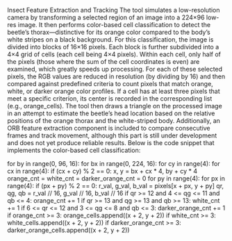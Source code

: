 Insect Feature Extraction and Tracking
The tool simulates a low-resolution camera by transforming a selected region of an image into a 224×96 low-res image. It then performs color-based cell classification to detect the beetle’s thorax—distinctive for its orange color compared to the body’s white stripes on a black background. For this classification, the image is divided into blocks of 16×16 pixels. Each block is further subdivided into a 4×4 grid of cells (each cell being 4×4 pixels). Within each cell, only half of the pixels (those where the sum of the cell coordinates is even) are examined, which greatly speeds up processing. For each of these selected pixels, the RGB values are reduced in resolution (by dividing by 16) and then compared against predefined criteria to count pixels that match orange, white, or darker orange color profiles. If a cell has at least three pixels that meet a specific criterion, its center is recorded in the corresponding list (e.g., orange_cells). The tool then draws a triangle on the processed image in an attempt to estimate the beetle’s head location based on the relative positions of the orange thorax and the white-striped body. Additionally, an ORB feature extraction component is included to compare consecutive frames and track movement, although this part is still under development and does not yet produce reliable results.
Below is the code snippet that implements the color-based cell classification:

for by in range(0, 96, 16):
    for bx in range(0, 224, 16):
        for cy in range(4):
            for cx in range(4):
                if (cx + cy) % 2 == 0:
                    x, y = bx + cx * 4, by + cy * 4
                    orange_cnt = white_cnt = darker_orange_cnt = 0
                    for py in range(4):
                        for px in range(4):
                            if (px + py) % 2 == 0:
                                r_val, g_val, b_val = pixels[x + px, y + py]
                                qr, qg, qb = r_val // 16, g_val // 16, b_val // 16
                                if qr >= 12 and 4 <= qg <= 11 and qb <= 4:
                                    orange_cnt += 1
                                if qr >= 13 and qg >= 13 and qb >= 13:
                                    white_cnt += 1
                                if 6 <= qr <= 12 and 3 <= qg <= 8 and qb <= 3:
                                    darker_orange_cnt += 1
                    if orange_cnt >= 3:
                        orange_cells.append((x + 2, y + 2))
                    if white_cnt >= 3:
                        white_cells.append((x + 2, y + 2))
                    if darker_orange_cnt >= 3:
                        darker_orange_cells.append((x + 2, y + 2))

